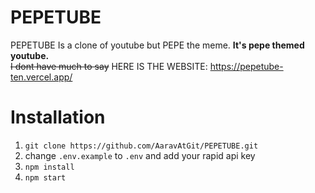 # PEPETUBE
PEPETUBE Is a clone of youtube but PEPE the meme. **It's pepe themed youtube.**\
~~I dont have much to say~~
HERE IS THE WEBSITE: https://pepetube-ten.vercel.app/
# Installation 
1. `git clone https://github.com/AaravAtGit/PEPETUBE.git`
2. change `.env.example` to `.env` and add your rapid api key
3. `npm install`
4. `npm start`

